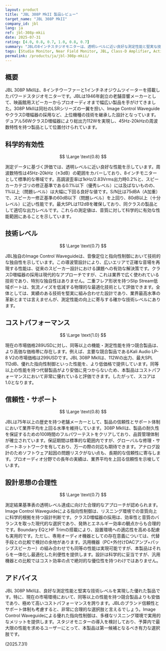 ```yaml
---
layout: product
title: "JBL 308P MkII 製品レビュー"
target_name: "JBL 308P MkII"
company_id: jbl
lang: ja
ref: jbl-308p-mkii
date: 2025-07-31
rating: [4.0, 0.8, 0.7, 1.0, 0.8, 0.7]
summary: "JBLの8インチスタジオモニターは、透明レベルに近い良好な測定性能と堅実な技術レベルに加え、優れたコストパフォーマンスを両立した製品です。"
tags: [Studio Monitor, Near Field Monitor, JBL, Class-D Amplifier, Active Speaker]
permalink: /products/ja/jbl-308p-mkii/
---
```


## 概要

JBL 308P MkIIは、8インチウーファーと1インチネオジウムツイーターを搭載したパワードスタジオモニターです。JBLは1946年創立の老舗音響メーカーとして、映画館用スピーカーからプロオーディオまで幅広い製品を手がけてきました。308P MkIIは同社のLSRシリーズの一翼を担い、Image Control WaveguideやクラスD増幅器の採用など、上位機種の技術を継承した設計となっています。デュアル56WクラスD増幅器により総出力112Wを実現し、45Hz-20kHzの周波数特性を持つ製品として位置付けられています。

## 科学的有効性

$$ \Large \text{0.8} $$

測定データに基づく評価では、透明レベルに近い良好な性能を示しています。周波数特性は45Hz-20kHz（±3dB）の範囲をカバーしており、8インチモニターとして標準的な帯域です。高調波歪率は1kHz/2.83Vrms出力時0.2%と、スピーカーカテゴリの修正基準である0.1%以下（優秀レベル）には及ばないものの、1%以上（問題レベル）は大幅に下回る良好な値です。S/N比は75dBA（A加重）で、スピーカー修正基準の60dB以下（問題レベル）を上回り、80dB以上（十分レベル）に近い性能です。最大SPLは112dBを確保しており、同クラスの製品として適切な出力レベルです。これらの測定値は、音質に対して科学的に有効な性能範囲にあることを示しています。

## 技術レベル

$$ \Large \text{0.7} $$

JBL独自のImage Control Waveguideは、音像定位と指向性制御において技術的な独自性を示しています。この導波管設計により、広いエリアで正確な音場を再現する性能は、従来のスピーカー設計における課題への有効な解決策です。クラスD増幅器の採用は現代的なアプローチですが、これは業界で広く使われている技術であり、特別な独自性はありません。二重フレア形状を持つSlip Stream低域ポートは、気流ノイズを低減する物理的な最適化技術として評価できます。全体としては、実績のある技術を堅実に組み合わせた設計であり、業界最高水準の革新とまでは言えませんが、測定性能の向上に寄与する確かな技術レベルにあります。

## コストパフォーマンス

$$ \Large \text{1.0} $$

現在の市場価格289USDに対し、同等以上の機能・測定性能を持つ競合製品は、より高価な価格帯に存在します。例えば、主要な競合製品であるKali Audio LP-8 V2の市場価格は299USDです。JBL 308P MkIIは、112Wの出力、最大SPL 112dB、優れた指向性制御といった性能を、より低価格で提供しています。同等以上の性能を持つ代替製品がより安価に見つからないため、本製品はコストパフォーマンスにおいて非常に優れていると評価できます。したがって、スコアは1.0となります。

## 信頼性・サポート

$$ \Large \text{0.8} $$

JBLは75年以上の歴史を持つ老舗メーカーとして、製品の信頼性とサポート体制において業界平均を上回る水準を維持しています。308P MkIIは、製品の耐久性を保証するための100時間のフルパワーテストをクリアしており、品質管理体制が確立されています。保証期間は標準的な範囲内ですが、グローバルな修理・サポートネットワークを有しており、万一の際の対応も期待できます。アナログ設計のためソフトウェア起因の問題リスクがない点も、長期的な信頼性に寄与します。プロオーディオ分野での長年の実績は、業界平均を上回る信頼性を示唆しています。

## 設計思想の合理性

$$ \Large \text{0.7} $$

測定結果基準表の透明レベル達成に向けた合理的なアプローチが認められます。Image Control Waveguideによる指向性制御は、リスニング環境での音質向上に科学的根拠を持つ設計判断です。クラスD増幅器の採用は、効率性と音質のバランスを取った現代的な選択であり、発熱とエネルギー効率の観点からも合理的です。Boundary EQとHF Trimの搭載により、設置環境への適応性を高める配慮も実用的です。ただし、専用オーディオ機器としての存在意義については、代替手段との比較で検討の余地があります。汎用機器（PC+外付けDACアンプ+パッシブスピーカー）の組み合わせでも同等の性能は実現可能ですが、本製品はそれらを一体化し最適化した利便性を提供します。設計は科学的に妥当ですが、汎用機器との比較ではコスト効率の点で絶対的な優位性を持つわけではありません。

## アドバイス

JBL 308P MkIIは、良好な測定性能と堅実な技術レベルを実現した優れた製品です。特に、現在の市場環境において、同等以上の性能を持つ競合製品よりも安価であり、極めて高いコストパフォーマンスを誇ります。JBLのブランド信頼性とサポート体制も考慮すると、非常に合理的な選択肢と言えるでしょう。Image Control Waveguideによる優れた指向性制御は、多様なリスニング環境で実用的なメリットを提供します。スタジオモニターの導入を検討しており、予算内で最大限の性能を求めるユーザーにとって、本製品は第一候補となるべき有力な選択肢です。

(2025.7.31)
